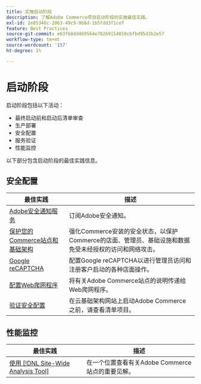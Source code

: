 ```yaml
---
title: 实施启动阶段
description: 了解Adobe Commerce项目启动阶段的实施最佳实践。
exl-id: 2e85346c-2063-49c9-9b8d-1b5fdd3f1cef
feature: Best Practices
source-git-commit: e63f68dd469564e70269154810cbfbd95d2b2e57
workflow-type: tm+mt
source-wordcount: '157'
ht-degree: 1%

---
```


# 启动阶段

启动阶段包括以下活动：

- 最终启动前和启动后清单审查
- 生产部署
- 安全配置
- 服务验证
- 性能监控

以下部分包含启动阶段的最佳实践信息。

## 安全配置

| 最佳实践 | 描述 |
|------------------------------------------------------------------------------------------------------------------------------------|--------------------------------------------------------------------------------------------------------------------------------------------------------------------------|
| [Adobe安全通知服务](https://www.adobe.com/subscription/adbeSecurityNotifications.html) | 订阅Adobe安全通知。 |
| [保护您的Commerce站点和基础架构](security-best-practices.md) | 强化Commerce安装的安全状态，以保护Commerce的店面、管理员、基础设施和数据免受未经授权的访问和网络攻击。 |
| [Google reCAPTCHA](https://experienceleague.adobe.com/docs/commerce-admin/systems/security/captcha/security-google-recaptcha.html?lang=zh-Hans) | 配置Google reCAPTCHA以进行管理员访问和注册客户启动的各种店面操作。 |
| [配置Web爬网程序](robots-txt.md) | 将有关Adobe Commerce站点的说明传递给Web爬网程序。 |
| [验证安全配置](https://experienceleague.adobe.com/docs/commerce-cloud-service/user-guide/launch/checklist.html?lang=zh-Hans) | 在云基础架构网站上启动Adobe Commerce之前，请查看清单项目。 |

## 性能监控

| 最佳实践 | 描述 |
|------------------------------------------------------------------------------------------------------------------------------------------------|----------------------------------------------------------------------|
| [使用 [!DNL Site-Wide Analysis Tool]](../../../tools/site-wide-analysis-tool/intro.md#integrations-with-other-adobe-commerce-support-tools) | 在一个位置查看有关Adobe Commerce站点的重要见解。 |
